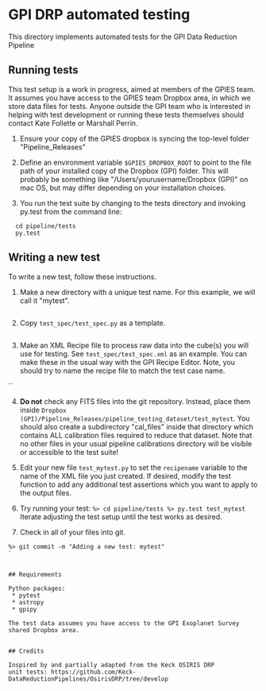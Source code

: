 
# GPI DRP automated testing

This directory implements automated tests for the GPI Data Reduction Pipeline



## Running tests

This test setup is a work in progress, aimed at members of the GPIES team. It assumes you have access to the
GPIES team Dropbox area, in which we store data files for tests.  Anyone outside the GPI team who is interested in
helping with test development or running these tests themselves should contact Kate Follette or Marshall Perrin.

1. Ensure your copy of the GPIES dropbox is syncing the top-level folder "Pipeline_Releases"

2. Define an environment variable ``$GPIES_DROPBOX_ROOT`` to point to the file path of your installed copy of
the Dropbox (GPI) folder. This will probably be something like "/Users/yourusername/Dropbox (GPI)" on mac OS, but may
differ depending on your installation choices. 

3. You run the test suite by changing to the tests directory and invoking py.test from the command line:

```
  cd pipeline/tests
  py.test
```




## Writing a new test

To write a new test, follow these instructions.

1. Make a new directory with a unique test name. For this example, we
will call it "mytest".
```%> mkdir test_mytest
```

2. Copy ``test_spec/test_spec.py`` as a template.
```%> cp test_spec/test_spec.py test_mytest/test_mytest.py
```

3. Make an XML Recipe file to process raw data into the cube(s) you will use for
testing. See ``test_spec/test_spec.xml`` as an
example. You can make these in the usual way with the GPI Recipe Editor. 
Note, you should try to name the recipe file to match the test
case name.

``

4. **Do not** check any FITS files into the git repository. Instead, place them
inside ``Dropbox (GPI)/Pipeline_Releases/pipeline_testing_dataset/test_mytest``.
You should also create a subdirectory "cal_files" inside that directory which contains 
ALL calibration files required to reduce that dataset. Note that no other files in
your usual pipeline calibrations directory will be visible or accessible to the test suite!

5. Edit your new file ``test_mytest.py`` to set the ``recipename`` variable to
the name of the XML file you just created. If desired, modify the test function to
add any additional test assertions which you want to apply to the output files. 

6. Try running your test:  ```%> cd pipeline/tests
%> py.test test_mytest ```
Iterate adjusting the test setup until the test works as desired.

7. Check in all of your files into git.
```%> git add test_mytest
%> git commit -m "Adding a new test: mytest"
`


## Requirements

Python packages:
 * pytest
 * astropy
 * gpipy

The test data assumes you have access to the GPI Exoplanet Survey shared Dropbox area. 


## Credits

Inspired by and partially adapted from the Keck OSIRIS DRP
unit tests: https://github.com/Keck-DataReductionPipelines/OsirisDRP/tree/develop



